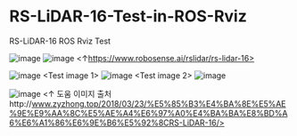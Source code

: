 # RS-LiDAR-16-Test-in-ROS-Rviz
RS-LiDAR-16 ROS Rviz Test

![image](https://user-images.githubusercontent.com/47591345/61578734-df54be00-ab35-11e9-850a-80970a34fefa.png)
![image](https://user-images.githubusercontent.com/47591345/61578739-fd222300-ab35-11e9-9551-d5bd423968dc.png)
<↑https://www.robosense.ai/rslidar/rs-lidar-16>


![image](https://user-images.githubusercontent.com/47591345/61578634-29896f80-ab35-11e9-91af-a50997d3fdcc.png)
<Test image 1>
![image](https://user-images.githubusercontent.com/47591345/61578641-4a51c500-ab35-11e9-845d-0bc2efa26e42.png)
<Test image 2>
![image](https://user-images.githubusercontent.com/47591345/61578756-46727280-ab36-11e9-9008-7998f00d5a4e.png)

![image](https://user-images.githubusercontent.com/47591345/61578669-86852580-ab35-11e9-9793-57bcaa21d8c2.png)
<↑ 도움 이미지 출처http://www.zyzhong.top/2018/03/23/%E5%85%B3%E4%BA%8E%E5%AE%9E%E9%AA%8C%E5%AE%A4%E6%97%A0%E4%BA%BA%E8%BD%A6%E6%A1%86%E6%9E%B6%E5%92%8CRS-LiDAR-16/>
